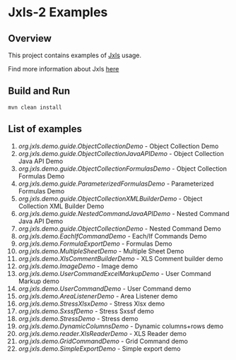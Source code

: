 Jxls-2 Examples
===============

Overview
--------
This project contains examples of [Jxls](https://bitbucket.org/leonate/jxls) usage.

Find more information about Jxls [here](http://jxls.sf.net)

Build and Run
-------------
    mvn clean install

List of examples
----------------
1.  *org.jxls.demo.guide.ObjectCollectionDemo*            - Object Collection Demo
2.  *org.jxls.demo.guide.ObjectCollectionJavaAPIDemo*     - Object Collection Java API Demo
3.  *org.jxls.demo.guide.ObjectCollectionFormulasDemo*    - Object Collection Formulas Demo
4.  *org.jxls.demo.guide.ParameterizedFormulasDemo*       - Parameterized Formulas Demo
5.  *org.jxls.demo.guide.ObjectCollectionXMLBuilderDemo*  - Object Collection XML Builder Demo
6.  *org.jxls.demo.guide.NestedCommandJavaAPIDemo*        - Nested Command Java API Demo
7.  *org.jxls.demo.guide.ObjectCollectionDemo*            - Nested Command Demo
8.  *org.jxls.demo.EachIfCommandDemo*                     - Each/If Commands Demo
9.  *org.jxls.demo.FormulaExportDemo*                     - Formulas Demo
10. *org.jxls.demo.MultipleSheetDemo*                     - Multiple Sheet Demo
11. *org.jxls.demo.XlsCommentBuilderDemo*                 - XLS Comment builder demo
12. *org.jxls.demo.ImageDemo*                             - Image demo
13. *org.jxls.demo.UserCommandExcelMarkupDemo*            - User Command Markup demo
14. *org.jxls.demo.UserCommandDemo*                       - User Command demo
15. *org.jxls.demo.AreaListenerDemo*                      - Area Listener demo
16. *org.jxls.demo.StressXlsxDemo*                        - Stress Xlsx demo
17. *org.jxls.demo.SxssfDemo*                             - Stress Sxssf demo
18. *org.jxls.demo.StressDemo*                            - Stress demo
19. *org.jxls.demo.DynamicColumnsDemo*                    - Dynamic columns+rows demo
20. *org.jxls.demo.reader.XlsReaderDemo*                  - XLS Reader demo
21. *org.jxls.demo.GridCommandDemo*                       - Grid Command demo
22. *org.jxls.demo.SimpleExportDemo*                      - Simple export demo